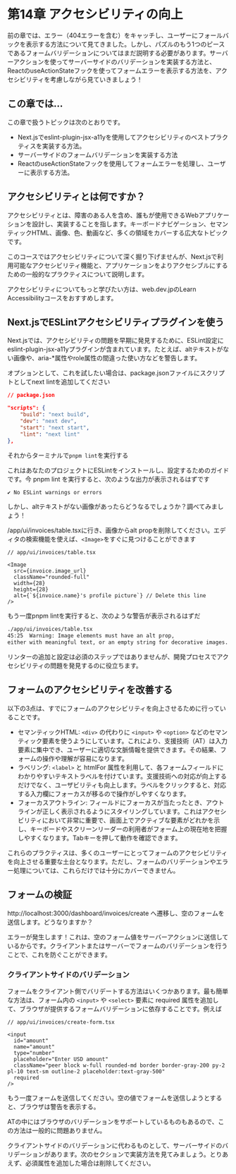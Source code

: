 # 第14章 アクセシビリティの向上
前の章では、エラー（404エラーを含む）をキャッチし、ユーザーにフォールバックを表示する方法について見てきました。しかし、パズルのもう1つのピースであるフォームバリデーションについてはまだ説明する必要があります。サーバーアクションを使ってサーバーサイドのバリデーションを実装する方法と、ReactのuseActionStateフックを使ってフォームエラーを表示する方法を、アクセシビリティを考慮しながら見ていきましょう！

## この章では...

この章で扱うトピックは次のとおりです。

* Next.jsでeslint-plugin-jsx-a11yを使用してアクセシビリティのベストプラクティスを実装する方法。
* サーバーサイドのフォームバリデーションを実装する方法
* ReactのuseActionStateフックを使用してフォームエラーを処理し、ユーザーに表示する方法。

## アクセシビリティとは何ですか？
アクセシビリティとは、障害のある人を含め、誰もが使用できるWebアプリケーションを設計し、実装することを指します。キーボードナビゲーション、セマンティックHTML、画像、色、動画など、多くの領域をカバーする広大なトピックです。

このコースではアクセシビリティについて深く掘り下げませんが、Next.jsで利用可能なアクセシビリティ機能と、アプリケーションをよりアクセシブルにするための一般的なプラクティスについて説明します。

アクセシビリティについてもっと学びたい方は、web.dev.jpのLearn Accessibilityコースをおすすめします。

## Next.jsでESLintアクセシビリティプラグインを使う
Next.jsでは、アクセシビリティの問題を早期に発見するために、ESLint設定にeslint-plugin-jsx-a11yプラグインが含まれています。たとえば、altテキストがない画像や、aria-*属性やrole属性の間違った使い方などを警告します。

オプションとして、これを試したい場合は、package.jsonファイルにスクリプトとしてnext lintを追加してください

```json
// package.json

"scripts": {
    "build": "next build",
    "dev": "next dev",
    "start": "next start",
    "lint": "next lint"
},
```

それからターミナルで`pnpm lint`を実行する

これはあなたのプロジェクトにESLintをインストールし、設定するためのガイドです。今 pnpm lint を実行すると、次のような出力が表示されるはずです

```bash
✔ No ESLint warnings or errors
```

しかし、altテキストがない画像があったらどうなるでしょうか？調べてみましょう！

/app/ui/invoices/table.tsxに行き、画像からalt propを削除してください。エディタの検索機能を使えば、`<Image>`をすぐに見つけることができます

```tsx
// app/ui/invoices/table.tsx

<Image
  src={invoice.image_url}
  className="rounded-full"
  width={28}
  height={28}
  alt={`${invoice.name}'s profile picture`} // Delete this line
/>
```

もう一度pnpm lintを実行すると、次のような警告が表示されるはずだ

```bash
./app/ui/invoices/table.tsx
45:25  Warning: Image elements must have an alt prop,
either with meaningful text, or an empty string for decorative images. jsx-a11y/alt-text
```

リンターの追加と設定は必須のステップではありませんが、開発プロセスでアクセシビリティの問題を発見するのに役立ちます。

## フォームのアクセシビリティを改善する
以下の3点は、すでにフォームのアクセシビリティを向上させるために行っていることです。

* セマンティックHTML: `<div>` の代わりに `<input>` や `<option>` などのセマンティック要素を使うようにしています。これにより、支援技術（AT）は入力要素に集中でき、ユーザーに適切な文脈情報を提供できます。その結果、フォームの操作や理解が容易になります。
* ラベリング: `<label>` と htmlFor 属性を利用して、各フォームフィールドにわかりやすいテキストラベルを付けています。支援技術への対応が向上するだけでなく、ユーザビリティも向上します。ラベルをクリックすると、対応する入力欄にフォーカスが移るので操作がしやすくなります。
* フォーカスアウトライン: フィールドにフォーカスが当たったとき、アウトラインが正しく表示されるようにスタイリングしています。これはアクセシビリティにおいて非常に重要で、画面上でアクティブな要素がどれかを示し、キーボードやスクリーンリーダーの利用者がフォーム上の現在地を把握しやすくなります。Tabキーを押して動作を確認できます。

これらのプラクティスは、多くのユーザーにとってフォームのアクセシビリティを向上させる重要な土台となります。ただし、フォームのバリデーションやエラー処理については、これらだけでは十分にカバーできません。

## フォームの検証
http://localhost:3000/dashboard/invoices/create へ遷移し、空のフォームを送信します。どうなりますか？

エラーが発生します！これは、空のフォーム値をサーバーアクションに送信しているからです。クライアントまたはサーバーでフォームのバリデーションを行うことで、これを防ぐことができます。

### クライアントサイドのバリデーション
フォームをクライアント側でバリデートする方法はいくつかあります。最も簡単な方法は、フォーム内の `<input>` や `<select>` 要素に required 属性を追加して、ブラウザが提供するフォームバリデーションに依存することです。例えば

```tsx
// app/ui/invoices/create-form.tsx

<input
  id="amount"
  name="amount"
  type="number"
  placeholder="Enter USD amount"
  className="peer block w-full rounded-md border border-gray-200 py-2 pl-10 text-sm outline-2 placeholder:text-gray-500"
  required
/>
```

もう一度フォームを送信してください。空の値でフォームを送信しようとすると、ブラウザは警告を表示する。

ATの中にはブラウザのバリデーションをサポートしているものもあるので、この方法は一般的に問題ありません。

クライアントサイドのバリデーションに代わるものとして、サーバーサイドのバリデーションがあります。次のセクションで実装方法を見てみましょう。とりあえず、必須属性を追加した場合は削除してください。

